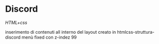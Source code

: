 # Discord

_HTML+css_

inserimento di contenuti all interno del layout creato in htmlcss-struttura-discord
menù fixed con z-indez 99
